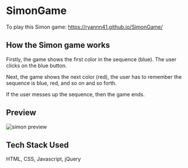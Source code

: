 # SimonGame
To play this Simon game: https://ryannn41.github.io/SimonGame/
## How the Simon game works
Firstly, the game shows the first color in the sequence (blue). The user clicks on the blue button.<br>

Next, the game shows the next color (red), the user has to remember the sequence is blue, red, and so on and so forth.<br>

If the user messes up the sequence, then the game ends.
## Preview
![simon preview](https://github.com/Ryannn41/SimonGame/assets/69830650/d3ee2a40-ddca-4807-b4ea-515f6aeb478d)
## Tech Stack Used
HTML, CSS, Javascript, jQuery
